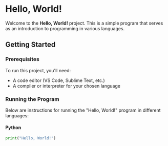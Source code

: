 # Hello, World!

Welcome to the **Hello, World!** project. This is a simple program that serves as an introduction to programming in various languages.

## Getting Started

### Prerequisites
To run this project, you'll need:
- A code editor (VS Code, Sublime Text, etc.)
- A compiler or interpreter for your chosen language

### Running the Program
Below are instructions for running the "Hello, World!" program in different languages:

#### Python
```python
print("Hello, World!")